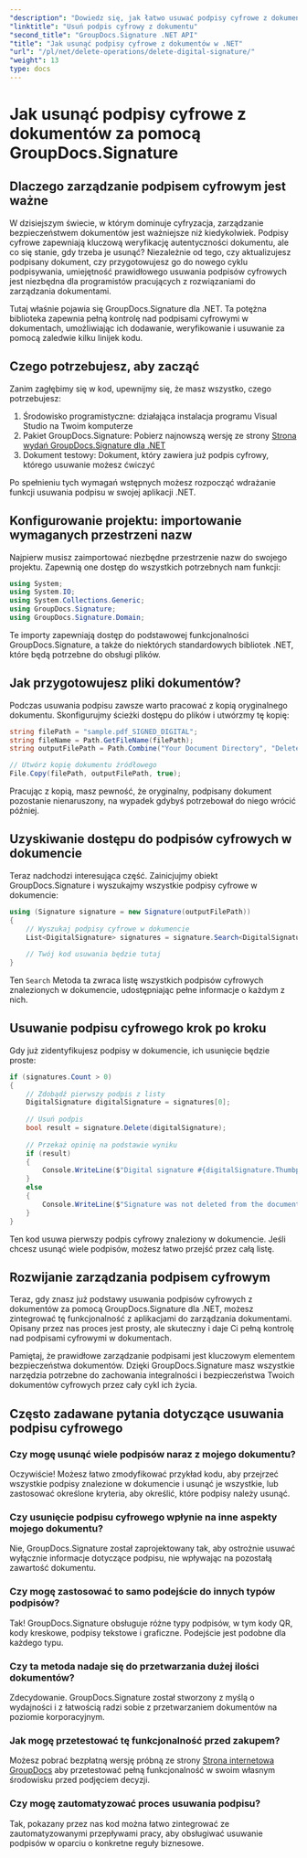 ```yaml
---
"description": "Dowiedz się, jak łatwo usuwać podpisy cyfrowe z dokumentów za pomocą GroupDocs.Signature dla .NET. Nasz przewodnik krok po kroku pomoże Ci bezproblemowo zadbać o bezpieczeństwo dokumentów."
"linktitle": "Usuń podpis cyfrowy z dokumentu"
"second_title": "GroupDocs.Signature .NET API"
"title": "Jak usunąć podpisy cyfrowe z dokumentów w .NET"
"url": "/pl/net/delete-operations/delete-digital-signature/"
"weight": 13
type: docs
---
```

# Jak usunąć podpisy cyfrowe z dokumentów za pomocą GroupDocs.Signature

## Dlaczego zarządzanie podpisem cyfrowym jest ważne

W dzisiejszym świecie, w którym dominuje cyfryzacja, zarządzanie bezpieczeństwem dokumentów jest ważniejsze niż kiedykolwiek. Podpisy cyfrowe zapewniają kluczową weryfikację autentyczności dokumentu, ale co się stanie, gdy trzeba je usunąć? Niezależnie od tego, czy aktualizujesz podpisany dokument, czy przygotowujesz go do nowego cyklu podpisywania, umiejętność prawidłowego usuwania podpisów cyfrowych jest niezbędna dla programistów pracujących z rozwiązaniami do zarządzania dokumentami.

Tutaj właśnie pojawia się GroupDocs.Signature dla .NET. Ta potężna biblioteka zapewnia pełną kontrolę nad podpisami cyfrowymi w dokumentach, umożliwiając ich dodawanie, weryfikowanie i usuwanie za pomocą zaledwie kilku linijek kodu.

## Czego potrzebujesz, aby zacząć

Zanim zagłębimy się w kod, upewnijmy się, że masz wszystko, czego potrzebujesz:

1. Środowisko programistyczne: działająca instalacja programu Visual Studio na Twoim komputerze
2. Pakiet GroupDocs.Signature: Pobierz najnowszą wersję ze strony [Strona wydań GroupDocs.Signature dla .NET](https://releases.groupdocs.com/signature/net/)
3. Dokument testowy: Dokument, który zawiera już podpis cyfrowy, którego usuwanie możesz ćwiczyć

Po spełnieniu tych wymagań wstępnych możesz rozpocząć wdrażanie funkcji usuwania podpisu w swojej aplikacji .NET.

## Konfigurowanie projektu: importowanie wymaganych przestrzeni nazw

Najpierw musisz zaimportować niezbędne przestrzenie nazw do swojego projektu. Zapewnią one dostęp do wszystkich potrzebnych nam funkcji:

```csharp
using System;
using System.IO;
using System.Collections.Generic;
using GroupDocs.Signature;
using GroupDocs.Signature.Domain;
```

Te importy zapewniają dostęp do podstawowej funkcjonalności GroupDocs.Signature, a także do niektórych standardowych bibliotek .NET, które będą potrzebne do obsługi plików.

## Jak przygotowujesz pliki dokumentów?

Podczas usuwania podpisu zawsze warto pracować z kopią oryginalnego dokumentu. Skonfigurujmy ścieżki dostępu do plików i utwórzmy tę kopię:

```csharp
string filePath = "sample.pdf_SIGNED_DIGITAL";
string fileName = Path.GetFileName(filePath);
string outputFilePath = Path.Combine("Your Document Directory", "DeleteDigital", fileName);

// Utwórz kopię dokumentu źródłowego
File.Copy(filePath, outputFilePath, true);
```

Pracując z kopią, masz pewność, że oryginalny, podpisany dokument pozostanie nienaruszony, na wypadek gdybyś potrzebował do niego wrócić później.

## Uzyskiwanie dostępu do podpisów cyfrowych w dokumencie

Teraz nadchodzi interesująca część. Zainicjujmy obiekt GroupDocs.Signature i wyszukajmy wszystkie podpisy cyfrowe w dokumencie:

```csharp
using (Signature signature = new Signature(outputFilePath))
{
    // Wyszukaj podpisy cyfrowe w dokumencie
    List<DigitalSignature> signatures = signature.Search<DigitalSignature>(SignatureType.Digital);
    
    // Twój kod usuwania będzie tutaj
}
```

Ten `Search` Metoda ta zwraca listę wszystkich podpisów cyfrowych znalezionych w dokumencie, udostępniając pełne informacje o każdym z nich.

## Usuwanie podpisu cyfrowego krok po kroku

Gdy już zidentyfikujesz podpisy w dokumencie, ich usunięcie będzie proste:

```csharp
if (signatures.Count > 0)
{
    // Zdobądź pierwszy podpis z listy
    DigitalSignature digitalSignature = signatures[0];
    
    // Usuń podpis
    bool result = signature.Delete(digitalSignature);
    
    // Przekaż opinię na podstawie wyniku
    if (result)
    {
        Console.WriteLine($"Digital signature #{digitalSignature.Thumbprint} from {digitalSignature.SignTime.ToShortDateString()} was deleted from document ['{fileName}'].");
    }
    else
    {
        Console.WriteLine($"Signature was not deleted from the document! Signature# {digitalSignature.Thumbprint} was not found!");
    }
}
```

Ten kod usuwa pierwszy podpis cyfrowy znaleziony w dokumencie. Jeśli chcesz usunąć wiele podpisów, możesz łatwo przejść przez całą listę.

## Rozwijanie zarządzania podpisem cyfrowym

Teraz, gdy znasz już podstawy usuwania podpisów cyfrowych z dokumentów za pomocą GroupDocs.Signature dla .NET, możesz zintegrować tę funkcjonalność z aplikacjami do zarządzania dokumentami. Opisany przez nas proces jest prosty, ale skuteczny i daje Ci pełną kontrolę nad podpisami cyfrowymi w dokumentach.

Pamiętaj, że prawidłowe zarządzanie podpisami jest kluczowym elementem bezpieczeństwa dokumentów. Dzięki GroupDocs.Signature masz wszystkie narzędzia potrzebne do zachowania integralności i bezpieczeństwa Twoich dokumentów cyfrowych przez cały cykl ich życia.

## Często zadawane pytania dotyczące usuwania podpisu cyfrowego

### Czy mogę usunąć wiele podpisów naraz z mojego dokumentu?
Oczywiście! Możesz łatwo zmodyfikować przykład kodu, aby przejrzeć wszystkie podpisy znalezione w dokumencie i usunąć je wszystkie, lub zastosować określone kryteria, aby określić, które podpisy należy usunąć.

### Czy usunięcie podpisu cyfrowego wpłynie na inne aspekty mojego dokumentu?
Nie, GroupDocs.Signature został zaprojektowany tak, aby ostrożnie usuwać wyłącznie informacje dotyczące podpisu, nie wpływając na pozostałą zawartość dokumentu.

### Czy mogę zastosować to samo podejście do innych typów podpisów?
Tak! GroupDocs.Signature obsługuje różne typy podpisów, w tym kody QR, kody kreskowe, podpisy tekstowe i graficzne. Podejście jest podobne dla każdego typu.

### Czy ta metoda nadaje się do przetwarzania dużej ilości dokumentów?
Zdecydowanie. GroupDocs.Signature został stworzony z myślą o wydajności i z łatwością radzi sobie z przetwarzaniem dokumentów na poziomie korporacyjnym.

### Jak mogę przetestować tę funkcjonalność przed zakupem?
Możesz pobrać bezpłatną wersję próbną ze strony [Strona internetowa GroupDocs](https://releases.groupdocs.com/) aby przetestować pełną funkcjonalność w swoim własnym środowisku przed podjęciem decyzji.

### Czy mogę zautomatyzować proces usuwania podpisu?
Tak, pokazany przez nas kod można łatwo zintegrować ze zautomatyzowanymi przepływami pracy, aby obsługiwać usuwanie podpisów w oparciu o konkretne reguły biznesowe.
